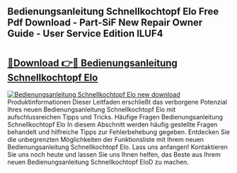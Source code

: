 ## Bedienungsanleitung Schnellkochtopf Elo Free Pdf Download - Part-SiF New Repair Owner Guide - User Service Edition lLUF4

# <h2><a href="http://df0r2as.blite.top/?on=Bedienungsanleitung+Schnellkochtopf+Elo">🔗Download 👉🔴 Bedienungsanleitung Schnellkochtopf Elo</a></h2>

[![Bedienungsanleitung Schnellkochtopf Elo new download](https://i.imgur.com/lujVjoI.png)](http://df0r2as.blite.top/?on=Bedienungsanleitung+Schnellkochtopf+Elo)
Produktinformationen Dieser Leitfaden erschließt das verborgene Potenzial Ihres neuen Bedienungsanleitung Schnellkochtopf Elo mit aufschlussreichen Tipps und Tricks. Häufige Fragen Bedienungsanleitung Schnellkochtopf Elo In diesem Abschnitt werden häufig gestellte Fragen behandelt und hilfreiche Tipps zur Fehlerbehebung gegeben. Entdecken Sie die unbegrenzten Möglichkeiten der Funktionsliste mit Ihrem neuen Bedienungsanleitung Schnellkochtopf Elo. Lass uns anfangen! Kontaktieren Sie uns noch heute und lassen Sie uns Ihnen helfen, das Beste aus Ihrem neuen Bedienungsanleitung Schnellkochtopf EloD zu machen.
